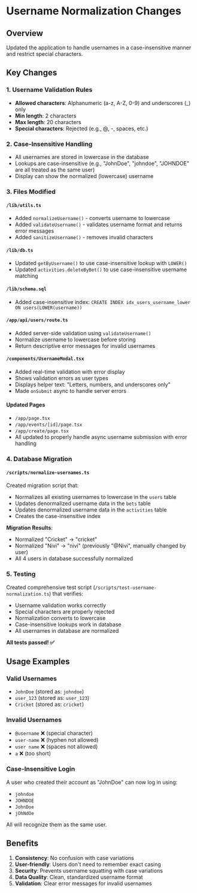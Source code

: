 # Username Normalization Changes

## Overview
Updated the application to handle usernames in a case-insensitive manner and restrict special characters.

## Key Changes

### 1. Username Validation Rules
- **Allowed characters**: Alphanumeric (a-z, A-Z, 0-9) and underscores (_) only
- **Min length**: 2 characters
- **Max length**: 20 characters
- **Special characters**: Rejected (e.g., @, -, spaces, etc.)

### 2. Case-Insensitive Handling
- All usernames are stored in lowercase in the database
- Lookups are case-insensitive (e.g., "JohnDoe", "johndoe", "JOHNDOE" are all treated as the same user)
- Display can show the normalized (lowercase) username

### 3. Files Modified

#### `/lib/utils.ts`
- Added `normalizeUsername()` - converts username to lowercase
- Added `validateUsername()` - validates username format and returns error messages
- Added `sanitizeUsername()` - removes invalid characters

#### `/lib/db.ts`
- Updated `getByUsername()` to use case-insensitive lookup with `LOWER()`
- Updated `activities.deleteByBet()` to use case-insensitive username matching

#### `/lib/schema.sql`
- Added case-insensitive index: `CREATE INDEX idx_users_username_lower ON users(LOWER(username))`

#### `/app/api/users/route.ts`
- Added server-side validation using `validateUsername()`
- Normalize username to lowercase before storing
- Return descriptive error messages for invalid usernames

#### `/components/UsernameModal.tsx`
- Added real-time validation with error display
- Shows validation errors as user types
- Displays helper text: "Letters, numbers, and underscores only"
- Made `onSubmit` async to handle server errors

#### Updated Pages
- `/app/page.tsx`
- `/app/events/[id]/page.tsx`
- `/app/create/page.tsx`
- All updated to properly handle async username submission with error handling

### 4. Database Migration

#### `/scripts/normalize-usernames.ts`
Created migration script that:
- Normalizes all existing usernames to lowercase in the `users` table
- Updates denormalized username data in the `bets` table
- Updates denormalized username data in the `activities` table
- Creates the case-insensitive index

**Migration Results**:
- Normalized "Cricket" → "cricket"
- Normalized "Nivi" → "nivi" (previously "@Nivi", manually changed by user)
- All 4 users in database successfully normalized

### 5. Testing

Created comprehensive test script (`/scripts/test-username-normalization.ts`) that verifies:
- Username validation works correctly
- Special characters are properly rejected
- Normalization converts to lowercase
- Case-insensitive lookups work in database
- All usernames in database are normalized

**All tests passed! ✅**

## Usage Examples

### Valid Usernames
- `JohnDoe` (stored as: `johndoe`)
- `user_123` (stored as: `user_123`)
- `Cricket` (stored as: `cricket`)

### Invalid Usernames
- `@username` ❌ (special character)
- `user-name` ❌ (hyphen not allowed)
- `user name` ❌ (spaces not allowed)
- `a` ❌ (too short)

### Case-Insensitive Login
A user who created their account as "JohnDoe" can now log in using:
- `johndoe`
- `JOHNDOE`
- `JohnDoe`
- `jOhNdOe`

All will recognize them as the same user.

## Benefits
1. **Consistency**: No confusion with case variations
2. **User-friendly**: Users don't need to remember exact casing
3. **Security**: Prevents username squatting with case variations
4. **Data Quality**: Clean, standardized username format
5. **Validation**: Clear error messages for invalid usernames

